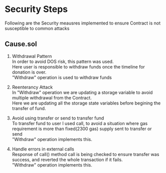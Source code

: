 # Security Steps  

Following are the Security meausres implemented to ensure Contract is not susceptible to common attacks  

## Cause.sol  

1. Withdrawal Pattern  
In order to avoid DOS risk, this pattern was used.  
Here user is responsible to withdraw funds once the timeline for donation is over.  
"Withdraw" operation is used to withdraw funds  

2. Reenterancy Attack  
In "Withdraw" operation we are updating a storage variable to avoid multiple withdrawal from the Contract.  
Here we are updating all the storage state variables before begining the transfer of fund.  

3. Avoid using transfer or send to transfer fund  
To transfer fund to user I used call, to avoid a situation where gas requirement is more than fixed(2300 gas) supply sent to transfer or send  
"Withdraw" operation implements this.  

4. Handle errors in external calls  
Response of call() method call is being checked to ensure transfer was success, and reverted the whole transaction if it fails.  
"Withdraw" operation implements this.  